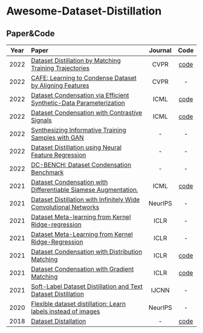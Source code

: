 # Awesome-Dataset-Distillation

## Paper&Code

| Year | Paper                                                        | Journal |                             Code                             |
| :--: | :----------------------------------------------------------- | :-----: | :----------------------------------------------------------: |
| 2022 | [Dataset Distillation by Matching Training Trajectories](https://arxiv.org/abs/2203.11932) |  CVPR   | [code](https://github.com/GeorgeCazenavette/mtt-distillation) |
| 2022 | [CAFE: Learning to Condense Dataset by Aligning Features](https://arxiv.org/abs/2203.01531) |  CVPR   |                              -                               |
| 2022 | [Dataset Condensation via Efficient Synthetic-Data Parameterization](https://arxiv.org/abs/2205.14959) |  ICML   | [code](https://github.com/snu-mllab/Efficient-Dataset-Condensation) |
| 2022 | [Dataset Condensation with Contrastive Signals](https://arxiv.org/abs/2202.02916) |  ICML   |         [code](https://github.com/Saehyung-Lee/DCC)          |
| 2022 | [Synthesizing Informative Training Samples with GAN](https://arxiv.org/abs/2204.07513) |    -    |                              -                               |
| 2022 | [Dataset Distillation using Neural Feature Regression](https://arxiv.org/abs/2206.00719) |    -    |                              -                               |
| 2022 | [DC-BENCH: Dataset Condensation Benchmark](https://arxiv.org/abs/2207.09639) |    -    |                              -                               |
| 2021 | [Dataset Condensation with Differentiable Siamese Augmentation](https://proceedings.mlr.press/v139/zhao21a.html), |  ICML   |   [code](https://github.com/VICO-UoE/DatasetCondensation)    |
| 2021 | [Dataset Distillation with Infinitely Wide Convolutional Networks](https://openreview.net/forum?id=hXWPpJedrVP) | NeurIPS |                              -                               |
| 2021 | [Dataset Meta-learning from Kernel Ridge-regression](https://arxiv.org/abs/2011.00050v3) |  ICLR   |                              -                               |
| 2021 | [Dataset Meta-Learning from Kernel Ridge-Regression](https://openreview.net/forum?id=l-PrrQrK0QR) |  ICLR   |                              -                               |
| 2021 | [Dataset Condensation with Distribution Matching](https://arxiv.org/abs/2110.04181) |  ICLR   |   [code](https://github.com/VICO-UoE/DatasetCondensation)    |
| 2021 | [Dataset Condensation with Gradient Matching](https://arxiv.org/abs/2006.05929) |  ICLR   |   [code](https://github.com/VICO-UoE/DatasetCondensation)    |
| 2021 | [Soft-Label Dataset Distillation and Text Dataset Distillation](https://ieeexplore.ieee.org/abstract/document/9533769) |  IJCNN  |                              -                               |
| 2020 | [Flexible dataset distillation: Learn labels instead of images](https://arxiv.org/abs/2006.08572) | NeurIPS |                              -                               |
| 2018 | [Dataset Distallation](https://arxiv.org/abs/1811.10959)     |    -    |     [code](https://github.com/SsnL/dataset-distillation)     |



